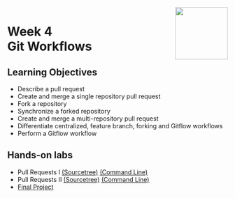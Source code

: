<a href="../">
  <img src="/img/Version_Control_with_Git_logo.avif" width="120" align="right">
</a>

# Week 4 <br> Git Workflows

## Learning Objectives
- Describe a pull request
- Create and merge a single repository pull request
- Fork a repository
- Synchronize a forked repository
- Create and merge a multi-repository pull request
- Differentiate centralized, feature branch, forking and Gitflow workflows
- Perform a Gitflow workflow

## Hands-on labs
- Pull Requests I [(Sourcetree)](./Labs/) [(Command Line)](./Labs/)
- Pull Requests II [(Sourcetree)](./Labs/) [(Command Line)](./Labs/)
- [Final Project](./Labs/)

